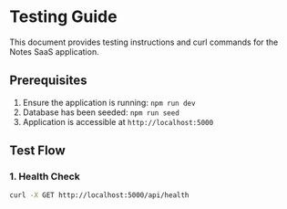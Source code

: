 # Testing Guide

This document provides testing instructions and curl commands for the Notes SaaS application.

## Prerequisites

1. Ensure the application is running: `npm run dev`
2. Database has been seeded: `npm run seed`
3. Application is accessible at `http://localhost:5000`

## Test Flow

### 1. Health Check

```bash
curl -X GET http://localhost:5000/api/health
